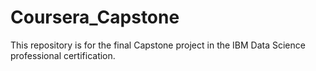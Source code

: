 # Coursera_Capstone
This repository is for the final Capstone project in the IBM Data Science professional certification.
